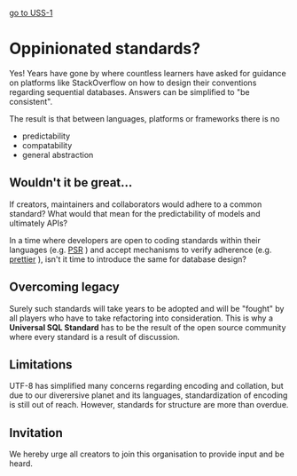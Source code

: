 [go to USS-1](https://github.com/Universal-SQL-Standard/USS-1)

# Oppinionated standards?

Yes! Years have gone by where countless learners have asked for guidance on platforms like StackOverflow on how to design their conventions regarding sequential databases. Answers can be simplified to "be consistent".

The result is that between languages, platforms or frameworks there is no 
- predictability
- compatability
- general abstraction

## Wouldn't it be great...

If creators, maintainers and collaborators would adhere to a common standard? What would that mean for the predictability of models and ultimately APIs? 

In a time where developers are open to coding standards within their languages (e.g. [PSR](https://www.php-fig.org/psr/) ) and accept mechanisms to verify adherence (e.g. [prettier](https://prettier.io/) ), isn't it time to introduce the same for database design?

## Overcoming legacy

Surely such standards will take years to be adopted and will be "fought" by all players who have to take refactoring into consideration.
This is why a **Universal SQL Standard** has to be the result of the open source community where every standard is a result of discussion.

## Limitations

UTF-8 has simplified many concerns regarding encoding and collation, but due to our diverersive planet and its languages, standardization of encoding is still out of reach. However, standards for structure are more than overdue. 

## Invitation

We hereby urge all creators to join this organisation to provide input and be heard.
